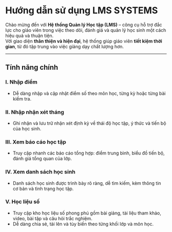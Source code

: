 #  Hướng dẫn sử dụng LMS SYSTEMS

Chào mừng đến với **Hệ thống Quản lý Học tập (LMS)** – công cụ hỗ trợ đắc lực cho giáo viên trong việc theo dõi, đánh giá và quản lý học sinh một cách hiệu quả và thuận tiện.  
Với giao diện **thân thiện và hiện đại**, hệ thống giúp giáo viên **tiết kiệm thời gian**, từ đó tập trung vào việc giảng dạy chất lượng hơn.

---

## Tính năng chính

### I. Nhập điểm
- Dễ dàng nhập và cập nhật điểm số theo môn học, từng kỳ hoặc từng bài kiểm tra.

### II. Nhập nhận xét tháng
- Ghi nhận và lưu trữ nhận xét định kỳ về thái độ học tập, ý thức và tiến bộ của học sinh.

### III. Xem báo cáo học tập
- Truy cập nhanh các báo cáo tổng hợp: điểm trung bình, biểu đồ tiến bộ, đánh giá tổng quan của lớp.

### IV. Xem danh sách học sinh
- Danh sách học sinh được trình bày rõ ràng, dễ tìm kiếm, kèm thông tin cơ bản và tình trạng học tập.

### V. Học liệu số
- Truy cập kho học liệu số phong phú gồm bài giảng, tài liệu tham khảo, video, bài tập và câu hỏi trắc nghiệm.
- Dễ dàng chia sẻ, tải lên và tùy biến theo từng khối lớp và môn học.
